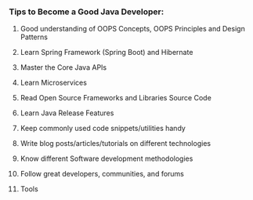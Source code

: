 ### Tips to Become a Good Java Developer:

1. Good understanding of OOPS Concepts, OOPS Principles and Design Patterns

2. Learn Spring Framework (Spring Boot) and Hibernate

3. Master the Core Java APIs

4. Learn Microservices

5. Read Open Source Frameworks and Libraries Source Code

6. Learn Java Release Features

7. Keep commonly used code snippets/utilities handy

8. Write blog posts/articles/tutorials on different technologies

9. Know different Software development methodologies

10. Follow great developers, communities, and forums

11. Tools

